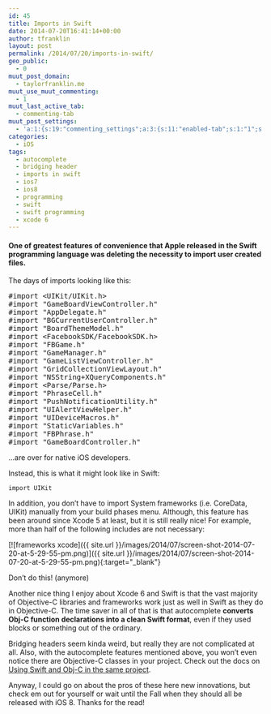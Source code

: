 ```yaml
---
id: 45
title: Imports in Swift
date: 2014-07-20T16:41:14+00:00
author: tfranklin
layout: post
permalink: /2014/07/20/imports-in-swift/
geo_public:
  - 0
muut_post_domain:
  - taylorfranklin.me
muut_use_muut_commenting:
  - 1
muut_last_active_tab:
  - commenting-tab
muut_post_settings:
  - 'a:1:{s:19:"commenting_settings";a:3:{s:11:"enabled-tab";s:1:"1";s:4:"type";s:4:"flat";s:15:"disable_uploads";s:1:"0";}}'
categories:
  - iOS
tags:
  - autocomplete
  - bridging header
  - imports in swift
  - ios7
  - ios8
  - programming
  - swift
  - swift programming
  - xcode 6
---
```

#### One of greatest features of convenience that Apple released in the Swift programming language was deleting the necessity to import user created files.

The days of imports looking like this:

<pre class="theme:classic lang:objc decode:true ">#import &lt;UIKit/UIKit.h&gt;
#import "GameBoardViewController.h"
#import "AppDelegate.h"
#import "BGCurrentUserController.h"
#import "BoardThemeModel.h"
#import &lt;FacebookSDK/FacebookSDK.h&gt;
#import "FBGame.h"
#import "GameManager.h"
#import "GameListViewController.h"
#import "GridCollectionViewLayout.h"
#import "NSString+XQueryComponents.h"
#import &lt;Parse/Parse.h&gt;
#import "PhraseCell.h"
#import "PushNotificationUtility.h"
#import "UIAlertViewHelper.h"
#import "UIDeviceMacros.h"
#import "StaticVariables.h"
#import "FBPhrase.h"
#import "GameBoardController.h"</pre>

&#8230;are over for native iOS developers.

Instead, this is what it might look like in Swift:
  
`import UIKit`

In addition, you don&#8217;t have to import System frameworks (i.e. CoreData, UIKit) manually from your build phases menu. Although, this feature has been around since Xcode 5 at least, but it is still really nice! For example, more than half of the following includes are not necessary:

[![frameworks xcode]({{ site.url }}/images/2014/07/screen-shot-2014-07-20-at-5-29-55-pm.png)]({{ site.url }}/images/2014/07/screen-shot-2014-07-20-at-5-29-55-pm.png){:target="_blank"}

Don&#8217;t do this! (anymore)

Another nice thing I enjoy about Xcode 6 and Swift is that the vast majority of Objective-C libraries and frameworks work just as well in Swift as they do in Objective-C. The time saver in all of that is that autocomplete **converts Obj-C function declarations into a clean Swift format**, even if they used blocks or something out of the ordinary.

Bridging headers seem kinda weird, but really they are not complicated at all. Also, with the autocomplete features mentioned above, you won&#8217;t even notice there are Objective-C classes in your project. Check out the docs on <a href="https://developer.apple.com/library/prerelease/ios/documentation/Swift/Conceptual/BuildingCocoaApps/MixandMatch.html#//apple_ref/doc/uid/TP40014216-CH10-XID_76" target="_blank">Using Swift and Obj-C in the same project</a>.

Anyway, I could go on about the pros of these here new innovations, but check em out for yourself or wait until the Fall when they should all be released with iOS 8. Thanks for the read!
